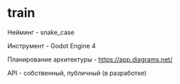# train
Нейминг - snake_case

Инструмент - Godot Engine 4

Планирование архитектуры - https://app.diagrams.net/

API - собственный, публичный (в разработке)
